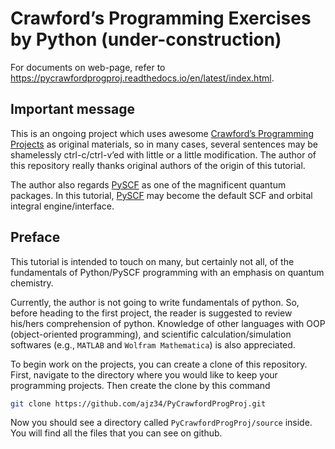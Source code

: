 Crawford’s Programming Exercises by Python (under-construction)
==========================================

For documents on web-page, refer to https://pycrawfordprogproj.readthedocs.io/en/latest/index.html.

## Important message

This is an ongoing project which uses awesome [Crawford’s Programming Projects](https://github.com/CrawfordGroup/ProgrammingProjects) as original materials, so in many cases, several sentences may be shamelessly ctrl-c/ctrl-v’ed with little or a little modification. The author of this repository really thanks original authors of the origin of this tutorial.

The author also regards [PySCF](https://github.com/pyscf/pyscf) as one of the magnificent quantum packages. In this tutorial, [PySCF](https://github.com/pyscf/pyscf) may become the default SCF and orbital integral engine/interface.

## Preface

This tutorial is intended to touch on many, but certainly not all, of the fundamentals of Python/PySCF programming with an emphasis on quantum chemistry.

Currently, the author is not going to write fundamentals of python. So, before heading to the first project, the reader is suggested to review his/hers comprehension of python. Knowledge of other languages with OOP (object-oriented programming), and scientific calculation/simulation softwares (e.g., `MATLAB` and `Wolfram Mathematica`) is also appreciated.

To begin work on the projects, you can create a clone of this repository. First, navigate to the directory where you would like to keep your programming projects. Then create the clone by this command

```bash
git clone https://github.com/ajz34/PyCrawfordProgProj.git
```

Now you should see a directory called `PyCrawfordProgProj/source` inside. You will find all the files that you can see on github.


